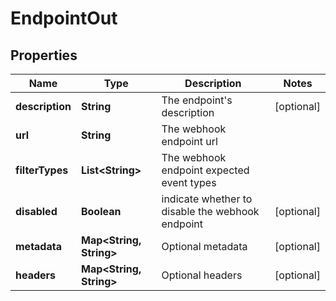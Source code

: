 

# EndpointOut


## Properties

Name | Type | Description | Notes
------------ | ------------- | ------------- | -------------
**description** | **String** | The endpoint&#39;s description |  [optional]
**url** | **String** | The webhook endpoint url | 
**filterTypes** | **List&lt;String&gt;** | The webhook endpoint expected event types | 
**disabled** | **Boolean** | indicate whether to disable the webhook endpoint |  [optional]
**metadata** | **Map&lt;String, String&gt;** | Optional metadata |  [optional]
**headers** | **Map&lt;String, String&gt;** | Optional headers |  [optional]



